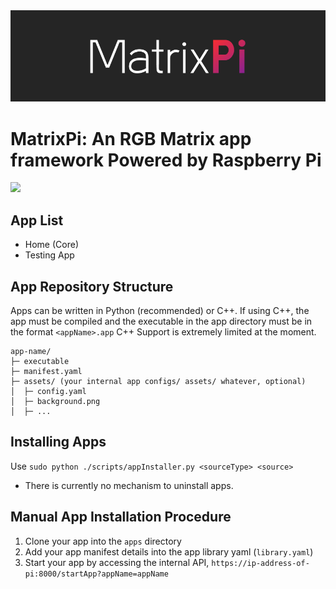 <img src="media/header.png">

# MatrixPi: An RGB Matrix app framework Powered by Raspberry Pi
<img src="https://img.shields.io/badge/License-GNU_GPLv3-blue">

## App List
- Home (Core)
- Testing App

## App Repository Structure
Apps can be written in Python (recommended) or C++. 
If using C++, the app must be compiled and the executable in the app directory must be in the format `<appName>.app`
C++ Support is extremely limited at the moment.
```
app-name/
├─ executable
├─ manifest.yaml
├─ assets/ (your internal app configs/ assets/ whatever, optional)
│  ├─ config.yaml
│  ├─ background.png
│  ├─ ...
```
## Installing Apps
Use `sudo python ./scripts/appInstaller.py <sourceType> <source>`
- There is currently no mechanism to uninstall apps.

## Manual App Installation Procedure
1. Clone your app into the `apps` directory
2. Add your app manifest details into the app library yaml (`library.yaml`)
3. Start your app by accessing the internal API, `https://ip-address-of-pi:8000/startApp?appName=appName`